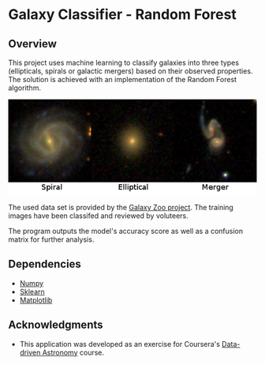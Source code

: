 # Galaxy Classifier - Random Forest

## Overview

This project uses machine learning to classify galaxies into three types (ellipticals, spirals or galactic mergers) based on their observed properties. The solution is achieved with an implementation of the Random Forest algorithm.

![Galaxies types](./img/galaxy_types.png)

The used data set is provided by the [Galaxy Zoo project](https://www.galaxyzoo.org/). The training images have been classifed and reviewed by voluteers.

The program outputs the model's accuracy score as well as a confusion matrix for further analysis.


## Dependencies
* [Numpy](http://www.numpy.org/)
* [Sklearn](http://scikit-learn.org/stable/)
* [Matplotlib](https://matplotlib.org/)

## Acknowledgments
* This application was developed as an exercise for Coursera's [Data-driven Astronomy](https://www.coursera.org/learn/data-driven-astronomy) course.
